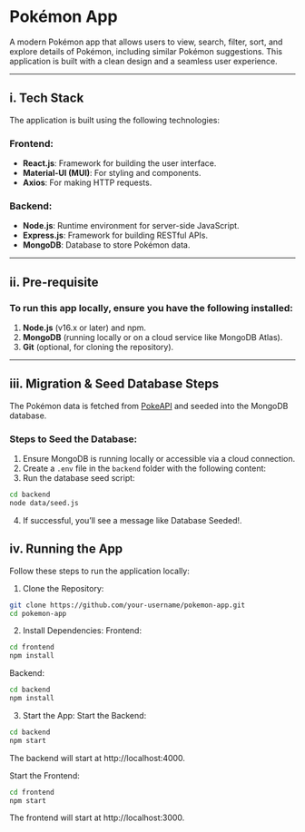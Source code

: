 # **Pokémon App**

A modern Pokémon app that allows users to view, search, filter, sort, and explore details of Pokémon, including similar Pokémon suggestions. This application is built with a clean design and a seamless user experience.

---

## **i. Tech Stack**

The application is built using the following technologies:

### **Frontend:**
- **React.js**: Framework for building the user interface.
- **Material-UI (MUI)**: For styling and components.
- **Axios**: For making HTTP requests.

### **Backend:**
- **Node.js**: Runtime environment for server-side JavaScript.
- **Express.js**: Framework for building RESTful APIs.
- **MongoDB**: Database to store Pokémon data.

---

## **ii. Pre-requisite**

### **To run this app locally, ensure you have the following installed:**
1. **Node.js** (v16.x or later) and npm.
2. **MongoDB** (running locally or on a cloud service like MongoDB Atlas).
3. **Git** (optional, for cloning the repository).

---

## **iii. Migration & Seed Database Steps**

The Pokémon data is fetched from [PokeAPI](https://pokeapi.co/) and seeded into the MongoDB database.

### **Steps to Seed the Database:**
1. Ensure MongoDB is running locally or accessible via a cloud connection.
2. Create a `.env` file in the `backend` folder with the following content:
3. Run the database seed script:
```bash
cd backend
node data/seed.js
```
4. If successful, you’ll see a message like Database Seeded!.

## **iv. Running the App**
Follow these steps to run the application locally:

1. Clone the Repository:
```bash
git clone https://github.com/your-username/pokemon-app.git
cd pokemon-app
```
2. Install Dependencies:
Frontend:
```bash
cd frontend
npm install
```
Backend:
```bash
cd backend
npm install
```
3. Start the App:
Start the Backend:
```bash
cd backend
npm start
```
The backend will start at http://localhost:4000.

Start the Frontend:
```bash
cd frontend
npm start
```
The frontend will start at http://localhost:3000.

